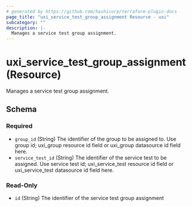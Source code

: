 ```yaml
---
# generated by https://github.com/hashicorp/terraform-plugin-docs
page_title: "uxi_service_test_group_assignment Resource - uxi"
subcategory: ""
description: |-
  Manages a service test group assignment.
---
```


# uxi_service_test_group_assignment (Resource)

Manages a service test group assignment.



<!-- schema generated by tfplugindocs -->
## Schema

### Required

- `group_id` (String) The identifier of the group to be assigned to. Use group id; uxi_group resource id field or uxi_group datasource id field here.
- `service_test_id` (String) The identifier of the service test to be assigned. Use service test id; uxi_service_test resource id field or uxi_service_test datasource id field here.

### Read-Only

- `id` (String) The identifier of the service test group assignment
